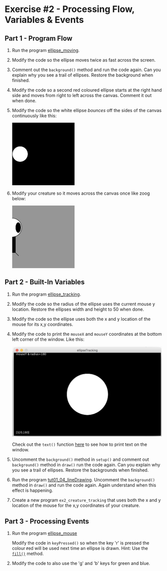 # Exercise #2 - Processing Flow, Variables & Events

## Part 1 - Program Flow

1.	Run the program [ellipse_moving](../code/notes/ellipseMoving/ellipseMoving.zip?raw=true).

2.	Modify the code so the ellipse moves twice as fast across the screen.

3.	Comment out the ``background()`` method and run the code again.
	Can you explain why you see a trail of ellipses.  Restore the background when finished.

4.	Modify the code so a second red coloured ellipse starts at the right hand side and moves from right to left across the canvas.  Comment it out when done.

5.	Modify the code so the white ellipse *bounces* off the sides of the canvas continuously like this:

	![](../images/ellipseTracking.gif "Bouncing Ellipse")

6.	Modify your creature so it moves across the canvas once like zoog below:

	![](../images/zoogMoving.gif "zoog moving")


## Part 2 - Built-In Variables

1.	Run the program [ellipse_tracking](../code/notes/ellipseTracking/ellipseTracking.zip?raw=true).

1.	Modify the code so the radius of the ellipse uses the current mouse y location.
	Restore the ellipses width and height to 50 when done.

1.	Modify the code so the ellipse uses both the x and y location of the mouse for its x,y coordinates.

1.	Modify the code to print the `mouseX` and `mouseY` coordinates at the bottom left corner of the window.  Like this:

	![](../images/ellipseTrackingXY.png "x,y")

	Check out the ``text()`` function [here](https://processing.org/reference/text_.html) to see how to print text on the window.

1.	Uncomment the ``background()`` method in ``setup()`` and comment out ``background()`` method in ``draw()`` run the code again.	Can you explain why you see a trail of ellipses.  Restore the backgrounds when finished.

1.	Run the program [tut01_04_lineDrawing](../files/exercises/tut01_04_lineDrawing/tut01_04_lineDrawing.zip?raw=true). Uncomment the ``background()`` method in ``draw()`` and run the code again.  Again understand when this effect is happening.

1.	Create a new program ``ex2_creature_tracking`` that uses both the x and y location of the mouse for the x,y coordinates of your creature.


## Part 3 - Processing Events

1.	Run the program [ellipse_mouse](../code/notes/ellipseMouse/ellipseMouse.zip?raw=true)

	Modify the code in ``keyPressed()`` so when the key 'r' is pressed the colour **r**ed will be used next time an ellipse is drawn.  Hint: Use the [``fill()``](https://processing.org/reference/fill_.html "fill()") method.

2.	Modify the code to also use the 'g' and 'b' keys for green and blue.

